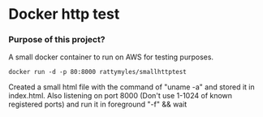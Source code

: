 # Docker http test

### Purpose of this project?
A small docker container to run on AWS for testing purposes.

```
docker run -d -p 80:8000 rattymyles/smallhttptest

```

Created a small html file with the command of "uname -a" and stored it in index.html. Also listening on port 8000 (Don't use 1-1024 of known registered ports) and run it in foreground "-f" && wait
